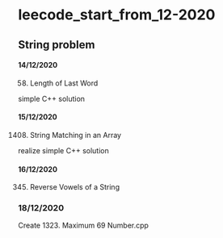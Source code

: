 # leecode_start_from_12-2020


## String problem


#### 14/12/2020
58. Length of Last Word

simple C++ solution

#### 15/12/2020
1408. String Matching in an Array

realize simple C++ solution

#### 16/12/2020

345. Reverse Vowels of a String


### 18/12/2020


Create 1323. Maximum 69 Number.cpp
